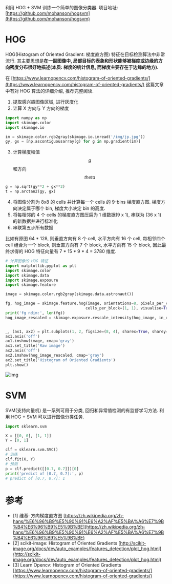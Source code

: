 利用 HOG + SVM 训练一个简单的图像分类器. 项目地址: [https://github.com/mohanson/hogsvm](https://github.com/mohanson/hogsvm)

# HOG

HOG(Histogram of Oriented Gradient: 梯度直方图) 特征在目标检测算法中非常流行. 其主要思想是**在一副图像中, 局部目标的表象和形状能够被梯度或边缘的方向密度分布很好地描述(本质: 梯度的统计信息, 而梯度主要存在于边缘的地方).**

在 [https://www.learnopencv.com/histogram-of-oriented-gradients/](https://www.learnopencv.com/histogram-of-oriented-gradients/) 这篇文章中有对 HOG 算法的详细介绍, 推荐完整阅读.


1. 提取感兴趣图像区域, 进行灰度化
2. 计算 X 方向与 Y 方向的梯度
```py
import numpy as np
import skimage.color
import skimage.io

im = skimage.color.rgb2gray(skimage.io.imread('/img/jp.jpg'))
gy, gx = [np.ascontiguousarray(g) for g in np.gradient(im)]
```
3. 计算梯度幅值 $$g$$ 和方向 $$theta$$
```py
g = np.sqrt(gy**2 + gx**2)
t = np.arctan2(gy, gx)
```
4. 将图像分割为 8x8 的 cells 并计算每一个 cells 的 9-bins 梯度直方图. 梯度方向决定属于哪个 bin, 梯度大小决定 bin 的高度.
5. 将每相邻的 4 个 cells 的梯度直方图压扁为 1 维数据(9 x 1), 串联为 (36 x 1) 的新数据并进行标准化
6. 串联第五步所有数据

比如有原图 64 * 128, 则垂直方向有 8 个 cell, 水平方向有 16 个 cell, 每相邻四个 cell 组合为一个 block, 则垂直方向有 7 个 block, 水平方向有 15 个 block, 因此最终求得的 HOG 特征向量有 7 * 15 * 9 * 4 = 3780 维度.

```py
# 计算图像的 HOG 特征
import matplotlib.pyplot as plt
import skimage.color
import skimage.data
import skimage.exposure
import skimage.feature

image = skimage.color.rgb2gray(skimage.data.astronaut())

fg, hog_image = skimage.feature.hog(image, orientations=8, pixels_per_cell=(16, 16),
                                   cells_per_block=(1, 1), visualise=True)
print('fg ndim:', len(fg))
hog_image_rescaled = skimage.exposure.rescale_intensity(hog_image, in_range=(0, 10))


_, (ax1, ax2) = plt.subplots(1, 2, figsize=(8, 4), sharex=True, sharey=True)
ax1.axis('off')
ax1.imshow(image, cmap='gray')
ax1.set_title('Raw image')
ax2.axis('off')
ax2.imshow(hog_image_rescaled, cmap='gray')
ax2.set_title('Histogram of Oriented Gradients')
plt.show()
```

![img](/img/hog/astronaut.png)

# SVM

SVM(支持向量机) 是一系列可用于分类, 回归和异常值检测的有监督学习方法. 利用 HOG + SVM 可以进行图像分类任务.

```py
import sklearn.svm

X = [[0, 0], [1, 1]]
Y = [0, 1]

clf = sklearn.svm.SVC()
# 训练
clf.fit(X, Y)
# 预测
p = clf.predict([[0.7, 0.7]])[0]
print('predict of [0.7, 0.7]:', p)
# predict of [0.7, 0.7]: 1
```

# 参考
- [1] 维基: 方向梯度直方图 [https://zh.wikipedia.org/zh-hans/%E6%96%B9%E5%90%91%E6%A2%AF%E5%BA%A6%E7%9B%B4%E6%96%B9%E5%9B%BE](https://zh.wikipedia.org/zh-hans/%E6%96%B9%E5%90%91%E6%A2%AF%E5%BA%A6%E7%9B%B4%E6%96%B9%E5%9B%BE)
- [2] scikit-image: Histogram of Oriented Gradients [http://scikit-image.org/docs/dev/auto_examples/features_detection/plot_hog.html](http://scikit-image.org/docs/dev/auto_examples/features_detection/plot_hog.html)
- [3] Learn Opencv: Histogram of Oriented Gradients [https://www.learnopencv.com/histogram-of-oriented-gradients/](https://www.learnopencv.com/histogram-of-oriented-gradients/)
